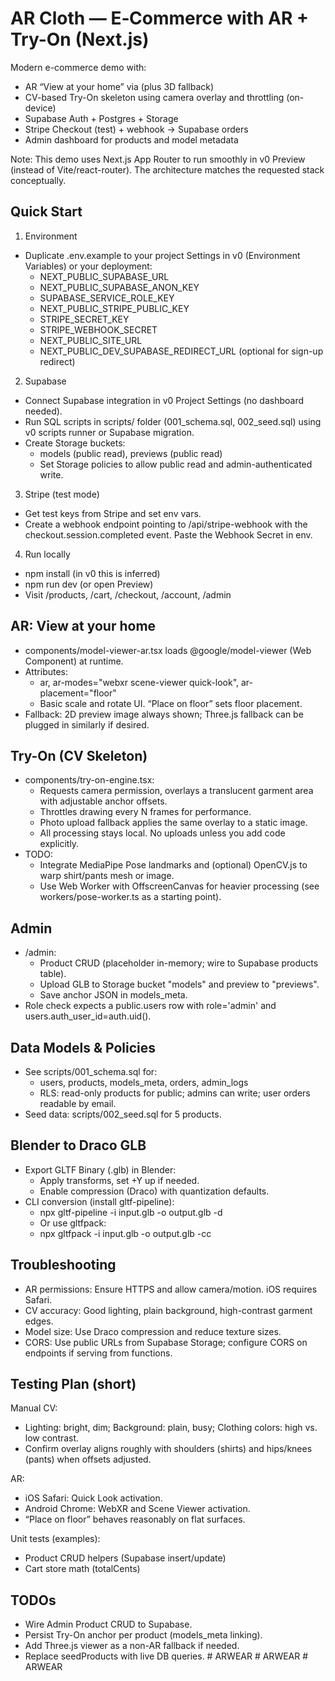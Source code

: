 # AR Cloth — E‑Commerce with AR + Try-On (Next.js)

Modern e-commerce demo with:
- AR “View at your home” via <model-viewer> (plus 3D fallback)
- CV-based Try-On skeleton using camera overlay and throttling (on-device)
- Supabase Auth + Postgres + Storage
- Stripe Checkout (test) + webhook -> Supabase orders
- Admin dashboard for products and model metadata

Note: This demo uses Next.js App Router to run smoothly in v0 Preview (instead of Vite/react-router). The architecture matches the requested stack conceptually.

## Quick Start

1) Environment
- Duplicate .env.example to your project Settings in v0 (Environment Variables) or your deployment:
  - NEXT_PUBLIC_SUPABASE_URL
  - NEXT_PUBLIC_SUPABASE_ANON_KEY
  - SUPABASE_SERVICE_ROLE_KEY
  - NEXT_PUBLIC_STRIPE_PUBLIC_KEY
  - STRIPE_SECRET_KEY
  - STRIPE_WEBHOOK_SECRET
  - NEXT_PUBLIC_SITE_URL
  - NEXT_PUBLIC_DEV_SUPABASE_REDIRECT_URL (optional for sign-up redirect)

2) Supabase
- Connect Supabase integration in v0 Project Settings (no dashboard needed).
- Run SQL scripts in scripts/ folder (001_schema.sql, 002_seed.sql) using v0 scripts runner or Supabase migration.
- Create Storage buckets:
  - models (public read), previews (public read)
  - Set Storage policies to allow public read and admin-authenticated write.

3) Stripe (test mode)
- Get test keys from Stripe and set env vars.
- Create a webhook endpoint pointing to /api/stripe-webhook with the checkout.session.completed event. Paste the Webhook Secret in env.

4) Run locally
- npm install (in v0 this is inferred)
- npm run dev (or open Preview)
- Visit /products, /cart, /checkout, /account, /admin

## AR: View at your home
- components/model-viewer-ar.tsx loads @google/model-viewer (Web Component) at runtime.
- Attributes:
  - ar, ar-modes="webxr scene-viewer quick-look", ar-placement="floor"
  - Basic scale and rotate UI. “Place on floor” sets floor placement.
- Fallback: 2D preview image always shown; Three.js fallback can be plugged in similarly if desired.

## Try-On (CV Skeleton)
- components/try-on-engine.tsx:
  - Requests camera permission, overlays a translucent garment area with adjustable anchor offsets.
  - Throttles drawing every N frames for performance.
  - Photo upload fallback applies the same overlay to a static image.
  - All processing stays local. No uploads unless you add code explicitly.
- TODO:
  - Integrate MediaPipe Pose landmarks and (optional) OpenCV.js to warp shirt/pants mesh or image.
  - Use Web Worker with OffscreenCanvas for heavier processing (see workers/pose-worker.ts as a starting point).

## Admin
- /admin:
  - Product CRUD (placeholder in-memory; wire to Supabase products table).
  - Upload GLB to Storage bucket "models" and preview to "previews".
  - Save anchor JSON in models_meta.
- Role check expects a public.users row with role='admin' and users.auth_user_id=auth.uid().

## Data Models & Policies
- See scripts/001_schema.sql for:
  - users, products, models_meta, orders, admin_logs
  - RLS: read-only products for public; admins can write; user orders readable by email.
- Seed data: scripts/002_seed.sql for 5 products.

## Blender to Draco GLB
- Export GLTF Binary (.glb) in Blender:
  - Apply transforms, set +Y up if needed.
  - Enable compression (Draco) with quantization defaults.
- CLI conversion (install gltf-pipeline):
  - npx gltf-pipeline -i input.glb -o output.glb -d
  - Or use gltfpack:
  - npx gltfpack -i input.glb -o output.glb -cc

## Troubleshooting
- AR permissions: Ensure HTTPS and allow camera/motion. iOS requires Safari.
- CV accuracy: Good lighting, plain background, high-contrast garment edges.
- Model size: Use Draco compression and reduce texture sizes.
- CORS: Use public URLs from Supabase Storage; configure CORS on endpoints if serving from functions.

## Testing Plan (short)
Manual CV:
- Lighting: bright, dim; Background: plain, busy; Clothing colors: high vs. low contrast.
- Confirm overlay aligns roughly with shoulders (shirts) and hips/knees (pants) when offsets adjusted.

AR:
- iOS Safari: Quick Look activation.
- Android Chrome: WebXR and Scene Viewer activation.
- “Place on floor” behaves reasonably on flat surfaces.

Unit tests (examples):
- Product CRUD helpers (Supabase insert/update)
- Cart store math (totalCents)

## TODOs
- Wire Admin Product CRUD to Supabase.
- Persist Try-On anchor per product (models_meta linking).
- Add Three.js viewer as a non-AR fallback if needed.
- Replace seedProducts with live DB queries.
#   A R W E A R  
 #   A R W E A R  
 #   A R W E A R  
 